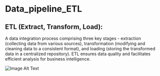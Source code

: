 # Data_pipeline_ETL
## ETL (Extract, Transform, Load):

A data integration process comprising three key stages - extraction (collecting data from various sources), transformation (modifying and cleaning data to a consistent format), and loading (storing the transformed data in a centralized repository). ETL ensures data quality and facilitates efficient analysis for business intelligence.

![Image Alt Text](https://www.endpointdev.com/blog/2019/01/migrate-from-sql-server-to-postgresql/sql-server-to-postgres.jpg)


